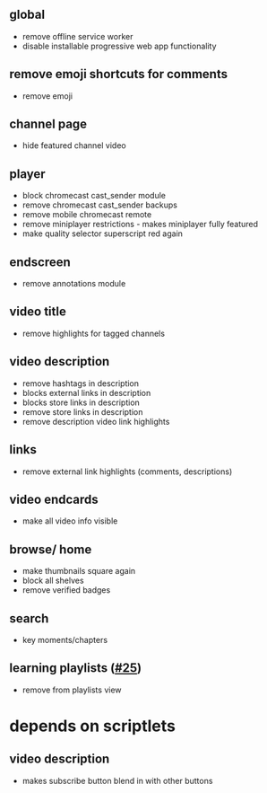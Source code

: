 ## global
* remove offline service worker
* disable installable progressive web app functionality
## remove emoji shortcuts for comments
* remove emoji
## channel page
* hide featured channel video
## player
* block chromecast cast_sender module
* remove chromecast cast_sender backups
* remove mobile chromecast remote
* remove miniplayer restrictions - makes miniplayer fully featured
* make quality selector superscript red again
## endscreen
* remove annotations module
## video title
* remove highlights for tagged channels
## video description
* remove hashtags in description
* blocks external links in description
* blocks store links in description
* remove store links in description
* remove description video link highlights
## links
* remove external link highlights (comments, descriptions)
## video endcards
* make all video info visible
## browse/ home
* make thumbnails square again
* block all shelves
* remove verified badges
## search
* key moments/chapters
## learning playlists ([#25](https://github.com/mchangrh/yt-neuter/issues/25))
* remove from playlists view
# depends on scriptlets
## video description
* makes subscribe button blend in with other buttons